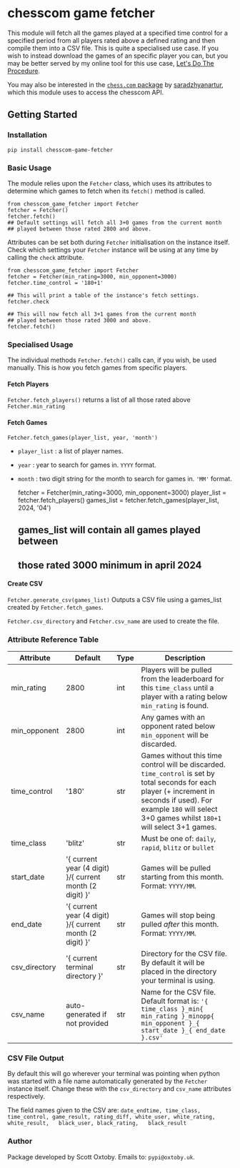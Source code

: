 # chesscom game fetcher

This module will fetch all the games played at a specified time control for a specified period from all players rated above a defined rating and then compile them into a CSV file. This is quite a specialised use case. If you wish to instead download the games of an specific player you can, but you may be better served by my online tool for this use case, [Let's Do The Procedure](https://letsdotheprocedure.com/).

You may also be interested in the [`chess.com` package](https://pypi.org/project/chess.com/]) by [saradzhyanartur](https://pypi.org/user/saradzhyanartur/), which this module uses to access the chesscom API.

## Getting Started

### Installation
`pip install chesscom-game-fetcher`

### Basic Usage
The module relies upon the `Fetcher` class, which uses its attributes to determine which games to fetch when its `fetch()` method is called.

    from chesscom_game_fetcher import Fetcher
    fetcher = Fetcher()
    fetcher.fetch()
    ## Default settings will fetch all 3+0 games from the current month
    ## played between those rated 2800 and above.

Attributes can be set both during `Fetcher` initialisation on the instance itself. Check which settings your `Fetcher` instance will be using at any time by calling the `check` attribute.

    from chesscom_game_fetcher import Fetcher
    fetcher = Fetcher(min_rating=3000, min_opponent=3000)
    fetcher.time_control = '180+1'

    ## This will print a table of the instance's fetch settings.
    fetcher.check

    ## This will now fetch all 3+1 games from the current month
    ## played between those rated 3000 and above.
    fetcher.fetch()

### Specialised Usage
The individual methods `Fetcher.fetch()` calls can, if you wish, be used manually.
This is how you fetch games from specific players.
#### Fetch Players
`Fetcher.fetch_players()`
returns a list of all those rated above `Fetcher.min_rating`
#### Fetch Games
`Fetcher.fetch_games(player_list, year, 'month')`
- `player_list` : a list of player names.
- `year`        : year to search for games in. `YYYY` format.
- `month`       : two digit string for the month to search for games in. `'MM'` format.


    fetcher = Fetcher(min_rating=3000, min_opponent=3000)
    player_list = fetcher.fetch_players()
    games_list = fetcher.fetch_games(player_list, 2024, '04')
    ## games_list will contain all games played between
    ## those rated 3000 minimum in april 2024

#### Create CSV
`Fetcher.generate_csv(games_list)`
Outputs a CSV file using a games_list created by `Fetcher.fetch_games`.

`Fetcher.csv_directory` and `Fetcher.csv_name` are used to create the file.

### Attribute Reference Table
| Attribute     | Default                                                  | Type | Description                                                                                                                                                                                                               |
|---------------|----------------------------------------------------------|------|---------------------------------------------------------------------------------------------------------------------------------------------------------------------------------------------------------------------------|
| min_rating    | 2800                                                     | int  | Players will be pulled from the leaderboard for this `time_class` until a player with a rating below `min_rating` is found.                                                                                               |
| min_opponent  | 2800                                                     | int  | Any games with an opponent rated below `min_opponent` will be discarded.                                                                                                                                                  |
| time_control  | '180'                                                    | str  | Games without this time control will be discarded. `time_control` is set by total seconds for each player (+ increment in seconds if used). For example `180` will select 3+0 games whilst `180+1` will select 3+1 games. |
| time_class    | 'blitz'                                                  | str  | Must be one of: `daily`, `rapid`, `blitz` or `bullet`                                                                                                                                                                     |
| start_date    | '{ current year (4 digit) }/{ current month (2 digit) }' | str  | Games will be pulled starting from this month. Format: `YYYY/MM`.                                                                                                                                                         |
| end_date      | '{ current year (4 digit) }/{ current month (2 digit) }' | str  | Games will stop being pulled *after* this month. Format: `YYYY/MM`.                                                                                                                                                       |
| csv_directory | '{ current terminal directory }'          | str  | Directory for the CSV file. By default it will be placed in the directory your terminal is using.                                                                                                                         |
| csv_name      | auto-generated if not provided                      | str  | Name for the CSV file. Default format is: `'{ time_class }_min{ min_rating }_minopp{ min_opponent }_{ start_date }_{ end_date }.csv'`    

### CSV File Output
By default this will go wherever your terminal was pointing when python was started with a file name automatically generated by the `Fetcher` instance itself. Change these with the `csv_directory` and `csv_name` attributes respectively.

The field names given to the CSV are:
`date_endtime, time_class, time_control, game_result, rating_diff, white_user, white_rating,	white_result,	black_user,	black_rating,	black_result`

### Author
Package developed by Scott Oxtoby. Emails to: `pypi@oxtoby.uk`.

